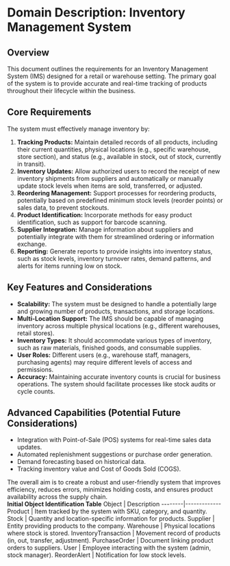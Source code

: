 
# Domain Description: Inventory Management System

## Overview

This document outlines the requirements for an Inventory Management System (IMS) designed for a retail or warehouse setting. The primary goal of the system is to provide accurate and real-time tracking of products throughout their lifecycle within the business.

## Core Requirements

The system must effectively manage inventory by:

1.  **Tracking Products:** Maintain detailed records of all products, including their current quantities, physical locations (e.g., specific warehouse, store section), and status (e.g., available in stock, out of stock, currently in transit).
2.  **Inventory Updates:** Allow authorized users to record the receipt of new inventory shipments from suppliers and automatically or manually update stock levels when items are sold, transferred, or adjusted.
3.  **Reordering Management:** Support processes for reordering products, potentially based on predefined minimum stock levels (reorder points) or sales data, to prevent stockouts.
4.  **Product Identification:** Incorporate methods for easy product identification, such as support for barcode scanning.
5.  **Supplier Integration:** Manage information about suppliers and potentially integrate with them for streamlined ordering or information exchange.
6.  **Reporting:** Generate reports to provide insights into inventory status, such as stock levels, inventory turnover rates, demand patterns, and alerts for items running low on stock.

## Key Features and Considerations

*   **Scalability:** The system must be designed to handle a potentially large and growing number of products, transactions, and storage locations.
*   **Multi-Location Support:** The IMS should be capable of managing inventory across multiple physical locations (e.g., different warehouses, retail stores).
*   **Inventory Types:** It should accommodate various types of inventory, such as raw materials, finished goods, and consumable supplies.
*   **User Roles:** Different users (e.g., warehouse staff, managers, purchasing agents) may require different levels of access and permissions.
*   **Accuracy:** Maintaining accurate inventory counts is crucial for business operations. The system should facilitate processes like stock audits or cycle counts.

## Advanced Capabilities (Potential Future Considerations)

*   Integration with Point-of-Sale (POS) systems for real-time sales data updates.
*   Automated replenishment suggestions or purchase order generation.
*   Demand forecasting based on historical data.
*   Tracking inventory value and Cost of Goods Sold (COGS).

The overall aim is to create a robust and user-friendly system that improves efficiency, reduces errors, minimizes holding costs, and ensures product availability across the supply chain.  
**Initial Object Identification Table**
Object | Description
--------|-------------
Product | Item tracked by the system with SKU, category, and quantity.
Stock | Quantity and location-specific information for products.
Supplier | Entity providing products to the company.
Warehouse | Physical locations where stock is stored.
InventoryTransaction | Movement record of products (in, out, transfer, adjustment).
PurchaseOrder | Document linking product orders to suppliers.
User | Employee interacting with the system (admin, stock manager).
ReorderAlert | Notification for low stock levels.
















